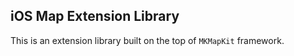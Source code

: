 
## iOS Map Extension Library 

This is an extension library built on the top of `MKMapKit` framework. 

### 